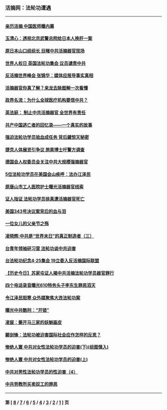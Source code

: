 ### 活摘网：法轮功遭遇
---
#### [亲历活摘 中国医师曝内幕](../../pages/nf5881/n14040389.md?09220430) 
#### [玉清心：透视北京武警总院给日本人换肝一案](../../pages/nf5881/n13771978.md?09220430) 
#### [原日本山口组组长 目睹中共活摘器官现场](../../pages/nf5881/n13767360.md?09220430) 
#### [世界人权日 英国法轮功集会 议员谴责中共](../../pages/nf5881/n13431763.md?09220430) 
#### [反活摘世界峰会 张锦华：媒体应报导事实真相](../../pages/nf5881/n13278502.md?09220430) 
#### [活摘器官你真了解？来龙去脉图解一次看懂](../../pages/nf5881/n13013820.md?09220430) 
#### [政界名流：为什么全球医疗机构要信中共？](../../pages/nf5881/n11945479.md?09220430) 
#### [英法庭： 制止中共活摘器官 全世界有责任](../../pages/nf5881/n11330691.md?09220430) 
#### [共产中国逃亡者的回忆录——一个真实的故事](../../pages/nf5881/n10918649.md?09220430) 
#### [强迫法轮功学员验血成任务 背后藏惊天秘密](../../pages/nf5881/n4252384.md?09220430) 
#### [捷克人体展览引争议 旅美博士吁警方调查](../../pages/nf5881/n9429187.md?09220430) 
#### [德国会人权委员会关注中共大规模强摘器官](../../pages/nf5881/n8418950.md?09220430) 
#### [5位法轮功学员在美国会山疾呼：法办江泽民](../../pages/nf5881/n8101519.md?09220430) 
#### [原唐山市工人医院护士曝光活摘器官线索](../../pages/nf5881/n8076384.md?09220430) 
#### [证人指证 法轮功学员徐真遭活摘器官死亡](../../pages/nf5881/n8042467.md?09220430) 
#### [美国343号决议案背后的血与泪](../../pages/nf5881/n8020684.md?09220430) 
#### [一位女儿的父亲节之殇](../../pages/nf5881/n8014122.md?09220430) 
#### [凌晓辉:中共是“世界末日”的真正制造者（三）](../../pages/nf5881/n4210333.md?09220430) 
#### [台青年领袖研习营 法轮功谈中共迫害](../../pages/nf5881/n4141857.md?09220430) 
#### [台法轮功纪念4‧25集会 19立委入反活摘国际联盟](../../pages/nf5881/n4141821.md?09220430) 
#### [【历史今日】苏家屯证人揭中共活摘法轮功学员器官罪行](../../pages/nf5881/n4135912.md?09220430) 
#### [四个电话录音曝光610特务头子李东生罪恶滔天](../../pages/nf5881/n4040060.md?09220430) 
#### [令江泽民胆寒 众外媒聚焦大连法轮功案](../../pages/nf5881/n3932671.md?09220430) 
#### [曝光中共酷刑：“开锁”](../../pages/nf5881/n3889373.md?09220430) 
#### [凌宸：撕开马三家的妖魅画皮](../../pages/nf5881/n3849369.md?09220430) 
#### [郦剑锋：法轮功被迫害国际社会应作怎样的反思？](../../pages/nf5881/n3824560.md?09220430) 
#### [惨绝人寰 中共对女性法轮功学员的迫害(下)(组图慎入)](../../pages/nf5881/n3816285.md?09220430) 
#### [惨绝人寰 中共对女性法轮功学员的迫害(上)](../../pages/nf5881/n3815374.md?09220430) 
#### [中共对男性法轮功学员的性迫害（4）](../../pages/nf5881/n3769144.md?09220430) 
#### [中共劳教所买卖奴工的罪恶](../../pages/nf5881/n3769378.md?09220430) 

---
#### 第 [ [8](./8.md?09220430) / [7](./7.md?09220430) / [6](./6.md?09220430) / [5](./5.md?09220430) / [4](./4.md?09220430) / [3](./3.md?09220430) / [2](./2.md?09220430) / [1](./1.md?09220430) ] 页
